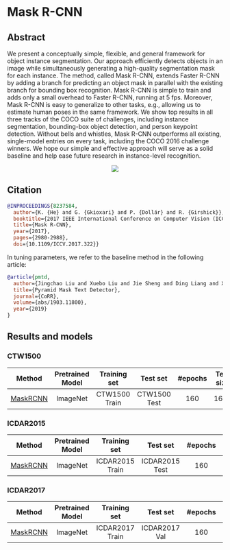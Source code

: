 # Mask R-CNN

## Abstract

<!-- [ABSTRACT] -->
We present a conceptually simple, flexible, and general framework for object instance segmentation. Our approach efficiently detects objects in an image while simultaneously generating a high-quality segmentation mask for each instance. The method, called Mask R-CNN, extends Faster R-CNN by adding a branch for predicting an object mask in parallel with the existing branch for bounding box recognition. Mask R-CNN is simple to train and adds only a small overhead to Faster R-CNN, running at 5 fps. Moreover, Mask R-CNN is easy to generalize to other tasks, e.g., allowing us to estimate human poses in the same framework. We show top results in all three tracks of the COCO suite of challenges, including instance segmentation, bounding-box object detection, and person keypoint detection. Without bells and whistles, Mask R-CNN outperforms all existing, single-model entries on every task, including the COCO 2016 challenge winners. We hope our simple and effective approach will serve as a solid baseline and help ease future research in instance-level recognition.

<!-- [IMAGE] -->
<div align=center>
<img src="https://user-images.githubusercontent.com/22607038/142795605-dfdd5f69-e9cd-4b69-9c6b-6d8bded18e89.png"/>
</div>

## Citation

<!-- [ALGORITHM] -->

```bibtex
@INPROCEEDINGS{8237584,
  author={K. {He} and G. {Gkioxari} and P. {Dollár} and R. {Girshick}},
  booktitle={2017 IEEE International Conference on Computer Vision (ICCV)},
  title={Mask R-CNN},
  year={2017},
  pages={2980-2988},
  doi={10.1109/ICCV.2017.322}}
```

In tuning parameters, we refer to the baseline method in the following article:

```bibtex
@article{pmtd,
  author={Jingchao Liu and Xuebo Liu and Jie Sheng and Ding Liang and Xin Li and Qingjie Liu},
  title={Pyramid Mask Text Detector},
  journal={CoRR},
  volume={abs/1903.11800},
  year={2019}
}
```

## Results and models

### CTW1500

|                                 Method                                  | Pretrained Model | Training set  |   Test set   | #epochs | Test size | Recall | Precision | Hmean |                                                                                                                   Download                                                                                                                    |
| :---------------------------------------------------------------------: | :--------------: | :-----------: | :----------: | :-----: | :-------: | :----: | :-------: | :---: | :-------------------------------------------------------------------------------------------------------------------------------------------------------------------------------------------------------------------------------------------: |
| [MaskRCNN](/configs/textdet/maskrcnn/mask_rcnn_r50_fpn_160e_ctw1500.py) |     ImageNet     | CTW1500 Train | CTW1500 Test |   160   |   1600    | 0.753  |   0.712   | 0.732 | [model](https://download.openmmlab.com/mmocr/textdet/maskrcnn/mask_rcnn_r50_fpn_160e_ctw1500_20210219-96497a76.pth) \| [log](https://download.openmmlab.com/mmocr/textdet/maskrcnn/mask_rcnn_r50_fpn_160e_ctw1500_20210219-96497a76.log.json) |

### ICDAR2015

|                                  Method                                   | Pretrained Model |  Training set   |    Test set    | #epochs | Test size | Recall | Precision | Hmean |                                                                                                                     Download                                                                                                                      |
| :-----------------------------------------------------------------------: | :--------------: | :-------------: | :------------: | :-----: | :-------: | :----: | :-------: | :---: | :-----------------------------------------------------------------------------------------------------------------------------------------------------------------------------------------------------------------------------------------------: |
| [MaskRCNN](/configs/textdet/maskrcnn/mask_rcnn_r50_fpn_160e_icdar2015.py) |     ImageNet     | ICDAR2015 Train | ICDAR2015 Test |   160   |   1920    | 0.783  |   0.872   | 0.825 | [model](https://download.openmmlab.com/mmocr/textdet/maskrcnn/mask_rcnn_r50_fpn_160e_icdar2015_20210219-8eb340a3.pth) \| [log](https://download.openmmlab.com/mmocr/textdet/maskrcnn/mask_rcnn_r50_fpn_160e_icdar2015_20210219-8eb340a3.log.json) |

### ICDAR2017

|                                  Method                                   | Pretrained Model |  Training set   |   Test set    | #epochs | Test size | Recall | Precision | Hmean |                                                                                                                     Download                                                                                                                      |
| :-----------------------------------------------------------------------: | :--------------: | :-------------: | :-----------: | :-----: | :-------: | :----: | :-------: | :---: | :-----------------------------------------------------------------------------------------------------------------------------------------------------------------------------------------------------------------------------------------------: |
| [MaskRCNN](/configs/textdet/maskrcnn/mask_rcnn_r50_fpn_160e_icdar2017.py) |     ImageNet     | ICDAR2017 Train | ICDAR2017 Val |   160   |   1600    | 0.754  |   0.827   | 0.789 | [model](https://download.openmmlab.com/mmocr/textdet/maskrcnn/mask_rcnn_r50_fpn_160e_icdar2017_20210218-c6ec3ebb.pth) \| [log](https://download.openmmlab.com/mmocr/textdet/maskrcnn/mask_rcnn_r50_fpn_160e_icdar2017_20210218-c6ec3ebb.log.json) |
